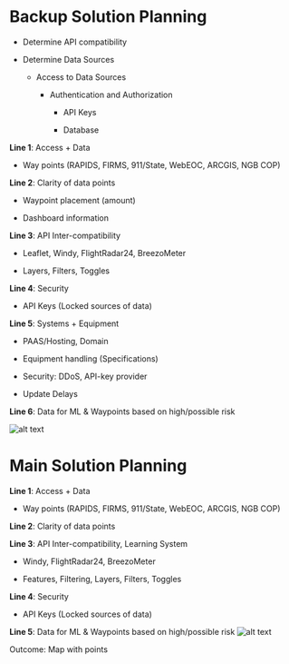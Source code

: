 # **Backup Solution Planning**

* Determine API compatibility

* Determine Data Sources

   * Access to Data Sources

      * Authentication and Authorization

         * API Keys

         * Database

**Line 1**: Access + Data

* Way points (RAPIDS, FIRMS, 911/State, WebEOC, ARCGIS, NGB COP)

**Line 2**: Clarity of data points

* Waypoint placement (amount)

* Dashboard information

**Line 3**: API Inter-compatibility

* Leaflet, Windy, FlightRadar24, BreezoMeter

* Layers, Filters, Toggles

**Line 4**:  Security

* API Keys (Locked sources of data)

**Line 5**: Systems + Equipment

* PAAS/Hosting, Domain

* Equipment handling (Specifications)

* Security: DDoS, API-key provider

* Update Delays

**Line 6**: Data for ML & Waypoints based on high/possible risk

![alt text](https://github.com/hingfirewatch/P3I-HING/blob/main/docs/pictures/Lines%20of%20Effort%20(Backup).png)


# **Main Solution Planning**

**Line 1**: Access + Data

* Way points (RAPIDS, FIRMS, 911/State, WebEOC, ARCGIS, NGB COP)

**Line 2**: Clarity of data points

**Line 3**: API Inter-compatibility, Learning System

* Windy, FlightRadar24, BreezoMeter

* Features, Filtering, Layers, Filters, Toggles

**Line 4**:  Security

* API Keys (Locked sources of data)

**Line 5**: Data for ML & Waypoints based on high/possible risk
![alt text](https://github.com/hingfirewatch/P3I-HING/blob/main/docs/pictures/Lines%20of%20Effort%20(Primary).png)

Outcome: Map with points

